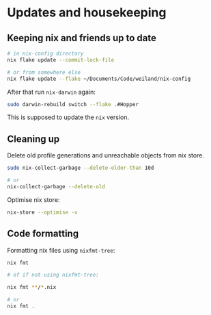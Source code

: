 # Updates and housekeeping

## Keeping nix and friends up to date

```bash
# in nix-config directory
nix flake update --commit-lock-file

# or from somewhere else
nix flake update --flake ~/Documents/Code/weiland/nix-config
```

After that run `nix-darwin` again:

```bash
sudo darwin-rebuild switch --flake .#Hopper
```

This is supposed to update the `nix` version.


## Cleaning up

Delete old profile generations and unreachable objects from nix store.

```bash
sudo nix-collect-garbage --delete-older-than 10d

# or
nix-collect-garbage --delete-old
```

Optimise nix store:

```bash
nix-store --optimise -v
```

## Code formatting

Formatting nix files using `nixfmt-tree`:

```bash
nix fmt

# of if not using nixfmt-tree:

nix fmt **/*.nix

# or
nix fmt .
```
